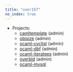```yaml
---
title: "user157"
no_index: true
---
```


* Projects:
  * [camltemplate](/projects/camltemplate/) (admin)
  * [objsize](/projects/objsize/) (admin)
  * [ocaml-cyclist](/projects/ocaml-cyclist/) (admin)
  * [ocaml-dbf](/projects/ocaml-dbf/) (admin)
  * [ocaml-iteratees](/projects/ocaml-iteratees/) (admin)
  * [overbld](/projects/overbld/) (admin)
  * [ocaml-mysql](/projects/ocaml-mysql/)